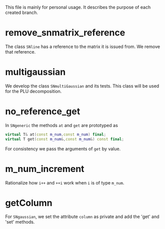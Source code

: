 This file is mainly for personal usage. It describes the purpose of each created branch.


# remove_snmatrix_reference

The class `SNline` has a reference to the matrix it is issued from. We remove that reference.


# multigaussian

We develop the class `SNmultiGaussian` and its tests. This class will be used for the PLU decomposition.

# no_reference_get


In `SNgeneric` the methods `at` and `get` are prototyped as

```c++
virtual T& at(const m_num,const m_num) final;        
virtual T get(const m_num&,const m_num&) const final;
```

For consistency we pass the arguments of `get` by value.

# m_num_increment

Rationalize how `i++` and `++i` work when `i` is of type `m_num`.

# getColumn

For `SNgaussian`, we set the attribute `column` as private and add the 'get' and 'set' methods.
